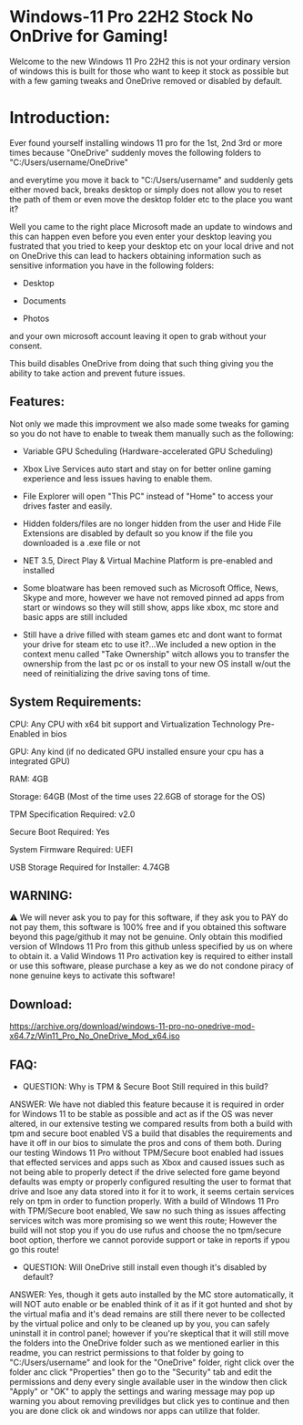 # Windows-11 Pro 22H2 Stock No OnDrive for Gaming! #

Welcome to the new Windows 11 Pro 22H2 this is not your ordinary version of windows this is built for those who want to keep it stock as possible but with a few gaming tweaks and OneDrive removed or disabled by default.

# Introduction: #

Ever found yourself installing windows 11 pro for the 1st, 2nd 3rd or more times because "OneDrive" suddenly moves the following folders to "C:/Users/username/OneDrive"

and everytime you move it back to "C:/Users/username" and suddenly gets either moved back, breaks desktop or simply does not allow you to reset the path of them or even move the desktop folder etc to the place you want it?

Well you came to the right place Microsoft made an update to windows and this can happen even before you even enter your desktop leaving you fustrated that you tried to keep your desktop etc on your local drive and not on OneDrive this can lead to hackers obtaining information such as sensitive information you have in the following folders:

- Desktop

- Documents

- Photos

and your own microsoft account leaving it open to grab without your consent.

This build disables OneDrive from doing that such thing giving you the ability to take action and prevent future issues.

## Features: ##

Not only we made this improvment we also made some tweaks for gaming so you do not have to enable to tweak them manually such as the following:

- Variable GPU Scheduling (Hardware-accelerated GPU Scheduling)

- Xbox Live Services auto start and stay on for better online gaming experience and less issues having to enable them.

- File Explorer will open "This PC" instead of "Home" to access your drives faster and easily.

- Hidden folders/files are no longer hidden from the user and Hide File Extensions are disabled by default so you know if the file you downloaded is a .exe file or not

- NET 3.5, Direct Play & Virtual Machine Platform is pre-enabled and installed

- Some bloatware has been removed such as Microsoft Office, News, Skype and more, however we have not removed pinned ad apps from start or windows so they will still show, apps like xbox, mc store and basic apps are still included

-  Still have a drive filled with steam games etc and dont want to format your drive for steam etc to use it?...We included a new option in the context menu called "Take Ownership" witch allows you to transfer the ownership from the last pc or os install to your new OS install w/out the need of reinitializing the drive saving tons of time.

## System Requirements: ##

CPU: Any CPU with x64 bit support and Virtualization Technology Pre-Enabled in bios

GPU: Any kind (if no dedicated GPU installed ensure your cpu has a integrated GPU)

RAM: 4GB

Storage: 64GB (Most of the time uses 22.6GB of storage for the OS)

TPM Specification Required: v2.0

Secure Boot Required: Yes

System Firmware Required: UEFI

USB Storage Required for Installer: 4.74GB


## WARNING: ##

⚠️ We will never ask you to pay for this software, if they ask you to PAY do not pay them, this software is 100% free and if you obtained this software beyond this page/github it may not be genuine. Only obtain this modified version of WIndows 11 Pro from this github unless specified by us on where to obtain it. a Valid Windows 11 Pro activation key is required to either install or use this software, please purchase a key as we do not condone piracy of none genuine keys to activate this software!

## Download: ##

https://archive.org/download/windows-11-pro-no-onedrive-mod-x64.7z/Win11_Pro_No_OneDrive_Mod_x64.iso


## FAQ: ##

- QUESTION: Why is TPM & Secure Boot Still required in this build?

ANSWER: We have not diabled this feature because it is required in order for Windows 11 to be stable as possible and act as if the OS was never altered, in our extensive testing we compared results from both a build with tpm and secure boot enabled VS a build that disables the requirements and have it off in our bios to simulate the pros and cons of them both. During our testing Windows 11 Pro without TPM/Secure boot enabled had issues that effected services and apps such as Xbox and caused issues such as not being able to properly detect if the drive selected fore game beyond defaults was empty or properly configured resulting the user to format that drive and lsoe any data stored into it for it to work, it seems certain services rely on tpm in order to function properly. With a build of WIndows 11 Pro with TPM/Secure boot enabled, We saw no such thing as issues affecting services witch was more promising so we went this route; However the build will not stop you if you do use rufus and choose the no tpm/secure boot option, therfore we cannot porovide support or take in reports if ypou go this route!


- QUESTION: Will OneDrive still install even though it's disabled by default?

ANSWER: Yes, though it gets auto installed by the MC store automatically, it will NOT auto enable or be enabled think of it as if it got hunted and shot by the virtual mafia and it's dead remains are still there never to be collected by the virtual police and only to be cleaned up by you, you can safely uninstall it in control panel; however if you're skeptical that it will still move the folders into the OneDrive folder such as we mentioned earlier in this readme, you can restrict permissions to that folder by going to "C:/Users/username" and look for the "OneDrive" folder, right click over the folder anc click "Properties" then go to the "Security" tab and edit the permissions and deny every single available user in the window then click "Apply" or "OK" to apply the settings and waring message may pop up warning you about removing previlidges but click yes to continue and then you are done click ok and windows nor apps can utilize that folder.

